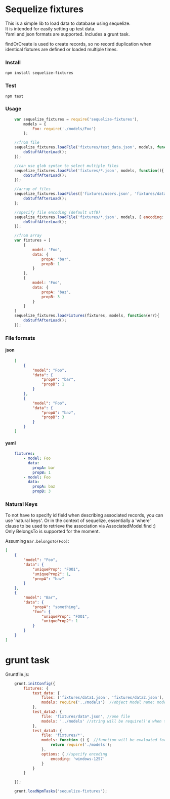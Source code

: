 Sequelize fixtures
==========================================

This is a simple lib to load data to database using sequelize.  
It is intended for easily setting up test data.  
Yaml and json formats are supported. Includes a grunt task.  

findOrCreate is used to create records, so no record duplication when identical fixtures are defined or loaded multiple times.

### Install
    
    npm install sequelize-fixtures

### Test
    
    npm test

### Usage

```javascript
    var sequelize_fixtures = require('sequelize-fixtures'),
        models = {
            Foo: require('./models/Foo')
        };

    //from file
    sequelize_fixtures.loadFile('fixtures/test_data.json', models, function(){
        doStuffAfterLoad();
    });

    //can use glob syntax to select multiple files
    sequelize_fixtures.loadFile('fixtures/*.json', models, function(){
        doStuffAfterLoad();
    });

    //array of files
    sequelize_fixtures.loadFiles(['fixtures/users.json', 'fixtures/data*.json'], models, function(){
        doStuffAfterLoad();
    };

    //specify file encoding (default utf8)
    sequelize_fixtures.loadFile('fixtures/*.json', models, { encoding: 'windows-1257'}, function(){
        doStuffAfterLoad();
    });

    //from array
    var fixtures = [
        {
            model: 'Foo',
            data: {
                propA: 'bar',
                propB: 1
            }
        },
        {
            model: 'Foo',
            data: {
                propA: 'baz',
                propB: 3
            }
        }
    ]
    sequelize_fixtures.loadFixtures(fixtures, models, function(err){
        doStuffAfterLoad();
    });
```

### File formats

#### json

```json
    [
        {
            "model": "Foo",
            "data": {
                "propA": "bar",
                "propB": 1
            }
        },
        {
            "model": "Foo",
            "data": {
                "propA": "baz",
                "propB": 3
            }
        }
    ]
```

#### yaml

```yaml
    fixtures:
        - model: Foo
          data:
            propA: bar
            propB: 1
        - model: Foo
          data:
            propA: baz
            propB: 3
```

### Natural Keys  

To not have to specify id  field when describing associated records, you can use 'natural keys'. Or in the context of sequelize, essentially a 'where' clause to be used to retrieve the association via AssociatedModel.find :)  
Only BelongsTo is supported for the moment.

Assuming `Bar.belongsTo(Foo)`:
```json
[
    {
        "model": "Foo",
        "data": {
            "uniqueProp": "FOO1",
            "uniqueProp2": 1,
            "propA": "baz"
        }
    },
    {
        "model": "Bar",
        "data": {
            "propA": "something",
            "foo": {
                "uniqueProp": "FOO1", 
                "uniqueProp2": 1
            }
        }
    }
]
```

# grunt task

Gruntfile.js:

```javascript
    grunt.initConfig({
        fixtures: {
            test_data: {
                files: ['fixtures/data1.json', 'fixtures/data2.json'], //list of files
                models: require('../models')  //object Model name: model
            },
            test_data2: {
                file: 'fixtures/data*.json', //one file
                models: '../models' //string will be require()'d when task is run
            },
            test_data3: {
                file: 'fixtures/*',
                models: function () {  //function will be evaluated for models object
                    return require('./models');
                },
                options: { //specify encoding
                    encoding: 'windows-1257'
                }
            }
        }

    });

    grunt.loadNpmTasks('sequelize-fixtures');
```